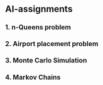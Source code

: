 # AI-assignments

## 1. n-Queens problem

## 2. Airport placement problem

## 3. Monte Carlo Simulation

## 4. Markov Chains
